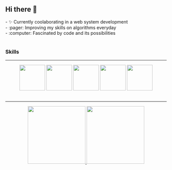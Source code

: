 ## Hi there 👋
<main>
  - ✨󠁩󠁤󠁪󠁷󠁿 Currently coolaborating in a web system development<br>
  - :pager: Improving my skills on algorithms everyday<br>
  - :computer: Fascinated by code and its possibilities<br>
  <br>
  <div>
    <h3>Skills</h3>
    <hr>
    <div align="center">
    <img width="80px" src="https://cdn.jsdelivr.net/gh/devicons/devicon/icons/java/java-original.svg" />
    <img width="80px" src="https://cdn.jsdelivr.net/gh/devicons/devicon/icons/javascript/javascript-original.svg" />
    <img width="80px" src="https://cdn.jsdelivr.net/gh/devicons/devicon/icons/c/c-original.svg" />
    <img width="80px" src="https://cdn.jsdelivr.net/gh/devicons/devicon/icons/python/python-plain-wordmark.svg" />
    <img width="80px" src="https://cdn.jsdelivr.net/gh/devicons/devicon/icons/php/php-original.svg" />
    </div>
  </div>
  <br>
  <div align="center">
    <hr>
    <a href="https://github.com/matmv21">
    <img height="180em" src="https://github-readme-stats.vercel.app/api?username=matmv21&show_icons=true&theme=merko&include_all_commits=true&count_private=true"/>
    <img height="180em" src="https://github-readme-stats.vercel.app/api/top-langs/?username=matmv21&layout=compact&langs_count=16&theme=merko"/>
    </div>
</main>
